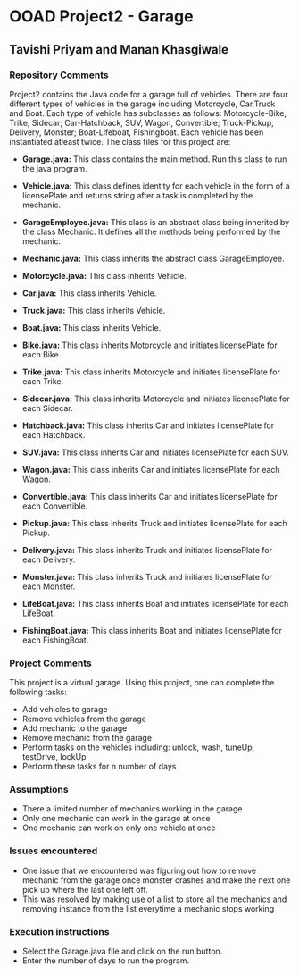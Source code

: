 # OOAD Project2 - Garage

## Tavishi Priyam and Manan Khasgiwale

### Repository Comments
Project2 contains the Java code for a garage full of vehicles. There are four different types of vehicles in the garage including Motorcycle, Car,Truck and Boat.
Each type of vehicle has subclasses as follows: Motorcycle-Bike, Trike, Sidecar; Car-Hatchback, SUV, Wagon, Convertible; Truck-Pickup, Delivery, Monster; Boat-Lifeboat, Fishingboat. 
Each vehicle has been instantiated atleast twice. The class files for this project are:
* **Garage.java:** This class contains the main method. Run this class to run the java program.

* **Vehicle.java:** This class defines identity for each vehicle in the form of a licensePlate and returns string after a task is completed by the mechanic.

* **GarageEmployee.java:** This class is an abstract class being inherited by the class Mechanic. It defines all the methods being performed by the mechanic. 
* **Mechanic.java:** This class inherits the abstract class GarageEmployee.

* **Motorcycle.java:** This class inherits Vehicle.
* **Car.java:** This class inherits Vehicle.
* **Truck.java:** This class inherits Vehicle.
* **Boat.java:** This class inherits Vehicle.

* **Bike.java:** This class inherits Motorcycle and initiates licensePlate for each Bike.
* **Trike.java:** This class inherits Motorcycle and initiates licensePlate for each Trike.
* **Sidecar.java:** This class inherits Motorcycle and initiates licensePlate for each Sidecar.

* **Hatchback.java:** This class inherits Car and initiates licensePlate for each Hatchback.
* **SUV.java:** This class inherits Car and initiates licensePlate for each SUV.
* **Wagon.java:** This class inherits Car and initiates licensePlate for each Wagon.
* **Convertible.java:** This class inherits Car and initiates licensePlate for each Convertible.

* **Pickup.java:** This class inherits Truck and initiates licensePlate for each Pickup.
* **Delivery.java:** This class inherits Truck and initiates licensePlate for each Delivery.
* **Monster.java:** This class inherits Truck and initiates licensePlate for each Monster.

* **LifeBoat.java:** This class inherits Boat and initiates licensePlate for each LifeBoat.
* **FishingBoat.java:** This class inherits Boat and initiates licensePlate for each FishingBoat.

### Project Comments
This project is a virtual garage. Using this project, one can complete the following tasks:
* Add vehicles to garage
* Remove vehicles from the garage
* Add mechanic to the garage
* Remove mechanic from the garage
* Perform tasks on the vehicles including: unlock, wash, tuneUp, testDrive, lockUp
* Perform these tasks for n number of days

### Assumptions
* There a limited number of mechanics working in the garage
* Only one mechanic can work in the garage at once
* One mechanic can work on only one vehicle at once

### Issues encountered
* One issue that we encountered was figuring out how to remove mechanic from the garage once monster crashes and make the next one pick up where the last one left off. 
* This was resolved by making use of a list to store all the mechanics and removing instance from the list everytime a mechanic stops working

### Execution instructions
* Select the Garage.java file and click on the run button.
* Enter the number of days to run the program. 

